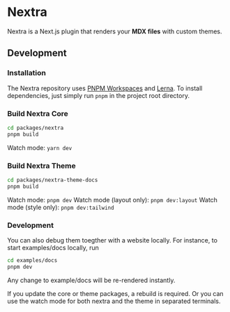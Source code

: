 # Nextra

Nextra is a Next.js plugin that renders your **MDX files** with custom themes.

## Development

### Installation

The Nextra repository uses [PNPM Workspaces](https://pnpm.io/workspaces) and [Lerna](https://github.com/lerna/lerna). To install dependencies, just simply run `pnpm` in the project root directory.

### Build Nextra Core

```bash
cd packages/nextra
pnpm build
```

Watch mode: `yarn dev`

### Build Nextra Theme

```bash
cd packages/nextra-theme-docs
pnpm build
```

Watch mode: `pnpm dev`
Watch mode (layout only): `pnpm dev:layout`
Watch mode (style only): `pnpm dev:tailwind`

### Development

You can also debug them toegther with a website locally. For instance, to start examples/docs locally, run

```bash
cd examples/docs
pnpm dev
```

Any change to example/docs will be re-rendered instantly.

If you update the core or theme packages, a rebuild is required. Or you can use the watch mode for both nextra and the theme in separated terminals.
